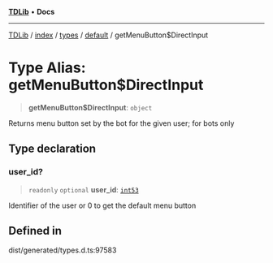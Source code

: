 [**TDLib**](../../../../../../README.md) • **Docs**

***

[TDLib](../../../../../../modules.md) / [index](../../../../../README.md) / [types](../../../README.md) / [default](../README.md) / getMenuButton$DirectInput

# Type Alias: getMenuButton$DirectInput

> **getMenuButton$DirectInput**: `object`

Returns menu button set by the bot for the given user; for bots only

## Type declaration

### user\_id?

> `readonly` `optional` **user\_id**: [`int53`](int53.md)

Identifier of the user or 0 to get the default menu button

## Defined in

dist/generated/types.d.ts:97583
